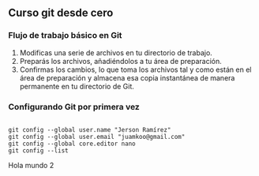 ## Curso git desde cero

### Flujo de trabajo básico en Git
1. Modificas una serie de archivos en tu directorio de trabajo.
2. Preparás los archivos, añadiéndolos a tu área de  preparación.
3. Confirmas los cambios, lo que toma los archivos tal y como están en el área de preparación y almacena esa copia instantánea de manera permanente en tu directorio de Git.

### Configurando Git por primera vez
```

git config --global user.name "Jerson Ramírez"
git config --global user.email "juamkoo@gmail.com"
git config --global core.editor nano
git config --list
```
Hola mundo 2